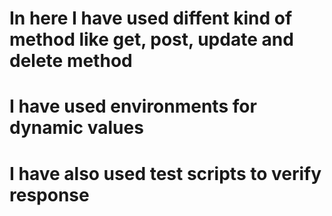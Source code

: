 # In here I have used diffent kind of method like get, post, update and delete method
# I have used environments for dynamic values
# I have also used test scripts to verify response
